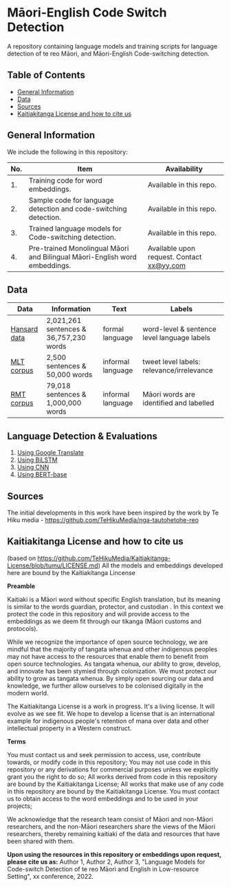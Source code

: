 # Māori-English Code Switch Detection
A repository containing language models and training scripts for language detection of te reo Māori, and Māori-English Code-switching detection. 

## Table of Contents
* [General Information](#general-information)
* [Data](#data)
* [Sources](#sources)
* [Kaitiakitanga License and how to cite us](#kaitiakitanga-license-and-how-to-cite-us)

## General Information
We include the following in this repository:

|No.| Item | Availability |
|---| ------------- | ------------- |
| 1.| Training code for word embeddings.  | Available in this repo.  |
| 2.| Sample code for language detection and code-switching detection. | Available in this repo.  | 
| 3.| Trained language models for Code-switching detection.| Available in this repo.  | 
| 4.| Pre-trained Monolingual Māori and Bilingual Māori-English word embeddings. | Available upon request. Contact xx@yy.com | 

## Data

|Data | Information | Text | Labels | 
|---| ------------- | ------------- |  ------------- |    
|[Hansard data](https://www.parliament.nz/en/pb/hansard-debates/rhr/) | 2,021,261 sentences & 36,757,230 words | formal language | word-level & sentence level language labels |
|[MLT corpus](https://kiwiwords.cms.waikato.ac.nz/corpus/) | 2,500 sentences & 50,000 words | informal language | tweet level labels: relevance/irrelevance |
|[RMT corpus](https://kiwiwords.cms.waikato.ac.nz/rmt_corpus/) | 79,018 sentences & 1,000,000 words | informal language | Māori words are identified and labelled |

## Language Detection & Evaluations

1. [Using Google Translate](Language-Detection/google_trans_demo.ipynb)
2. [Using BiLSTM](Language-Detection/bilstm_Maorionlymodel-300.py)
3. [Using CNN](Language-Detection/cnn_E300.py)
4. [Using BERT-base](Language-Detection/bert_1minus5.py)



## Sources
The initial developments in this work have been inspired by the work by Te Hiku media - https://github.com/TeHikuMedia/nga-tautohetohe-reo

## Kaitiakitanga License and how to cite us
(based on https://github.com/TeHikuMedia/Kaitiakitanga-License/blob/tumu/LICENSE.md)
All the models and embeddings developed here are bound by the Kaitiakitanga Lincense

**Preamble**

Kaitiaki is a Māori word without specific English translation, but its meaning is similar to the words guardian, protector, and custodian . In this context we protect the code in this repository and will provide access to the embeddings as we deem fit through our tikanga (Māori customs and protocols).

While we recognize the importance of open source technology, we are mindful that the majority of tangata whenua and other indigenous peoples may not have access to the resources that enable them to benefit from open source technologies. As tangata whenua, our ability to grow, develop, and innovate has been stymied through colonization. We must protect our ability to grow as tangata whenua. By simply open sourcing our data and knowledge, we further allow ourselves to be colonised digitally in the modern world.

The Kaitiakitanga License is a work in progress. It's a living license. It will evolve as we see fit. We hope to develop a license that is an international example for indigenous people's retention of mana over data and other intellectual property in a Western construct.

**Terms** 

You must contact us and seek permission to access, use, contribute towards, or modify code in this repository;
You may not use code in this repository or any derivations for commercial purposes unless we explicitly grant you the right to do so;
All works derived from code in this repository are bound by the Kaitiakitanga License;
All works that make use of any code in this repository are bound by the Kaitiakitanga License.
You must contact us to obtain access to the word embeddings and to be used in your projects;

We acknowledge that the research team consist of Māori and non-Māori researchers, and the non-Māori researchers share the views of the Māori researchers, thereby remaining kaitiaki of the data and resources that have been shared with them.

**Upon using the resources in this repository or embeddings upon request, please cite us as:**
Author 1, Author 2, Author 3, "Language Models for Code-switch Detection of te reo Māori and English in Low-resource Setting", xx conference, 2022.

